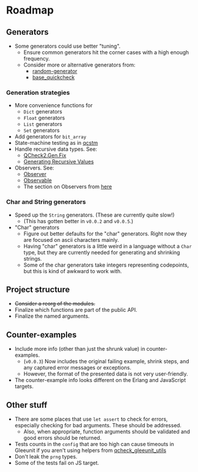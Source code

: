# Roadmap

## Generators

- Some generators could use better "tuning".
  - Ensure common generators hit the corner cases with a high enough frequency.
  - Consider more or alternative generators from:
    - [random-generator](https://github.com/gasche/random-generator)
    - [base_quickcheck](https://github.com/janestreet/base_quickcheck)

### Generation strategies

- More convenience functions for
  - `Dict` generators
  - `Float` generators
  - `List` generators
  - `Set` generators
- Add generators for `bit_array`
- State-machine testing as in [qcstm](https://github.com/jmid/qcstm)
- Handle recursive data types. See:
  - [QCheck2.Gen.Fix](https://ocaml.org/p/qcheck-core/latest/doc/QCheck2/Gen/index.html#recursive-data-structures)
  - [Generating Recursive Values](https://ocaml.org/p/base_quickcheck/latest/doc/Base_quickcheck/Generator/index.html#generating-recursive-values)
- Observers. See:
  - [Observer](https://ocaml.org/p/base_quickcheck/latest/doc/Base_quickcheck/Observer/index.html)
  - [Observable](https://ocaml.org/p/qcheck-core/latest/doc/QCheck2/Observable/index.html)
  - The section on Observers from [here](https://blog.janestreet.com/quickcheck-for-core/)

### Char and String generators

- Speed up the `String` generators. (These are currently quite slow!)
  - (This has gotten better in `v0.0.2` and `v0.0.5`.)
- "Char" generators
  - Figure out better defaults for the "char" generators. Right now they are focused on ascii characters mainly.
  - Having "char" generators is a little weird in a language without a `Char` type, but they are currently needed for generating and shrinking strings.
  - Some of the char generators take integers representing codepoints, but this is kind of awkward to work with.

## Project structure

- ~~Consider a reorg of the modules.~~
- Finalize which functions are part of the public API.
- Finalize the named arguments.

## Counter-examples

- Include more info (other than just the shrunk value) in counter-examples.
  - (`v0.0.3`) Now includes the original failing example, shrink steps, and any captured error messages or exceptions.
  - However, the format of the presented data is not very user-friendly.
- The counter-example info looks different on the Erlang and JavaScript targets.

## Other stuff

- There are some places that use `let assert` to check for errors, especially checking for bad arguments. These should be addressed.
  - Also, when appropriate, function arguments should be validated and good errors should be returned.
- Tests counts in the `config` that are too high can cause timeouts in Gleeunit if you aren't using helpers from [qcheck_gleeunit_utils](https://github.com/mooreryan/qcheck_gleeunit_utils)
- Don't leak the `prng` types.
- Some of the tests fail on JS target.
